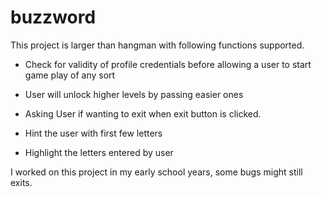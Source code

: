 # buzzword
This project is larger than hangman with following functions supported.

- Check for validity of profile credentials before allowing a user to start game play of any sort 

- User will unlock higher levels by passing easier ones

- Asking User if wanting to exit when exit button is clicked.

- Hint the user with first few letters

- Highlight the letters entered by user

I worked on this project in my early school years, some bugs might still exits.
